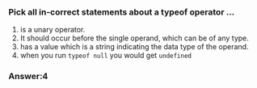 ### Pick all in-correct statements about a typeof operator ...

1. is a unary operator.
2. It should occur before the single operand, which can be of any type.
3. has a value which is a string indicating the data type of the operand.
4. when you run `typeof null` you would get `undefined`

### Answer:4
